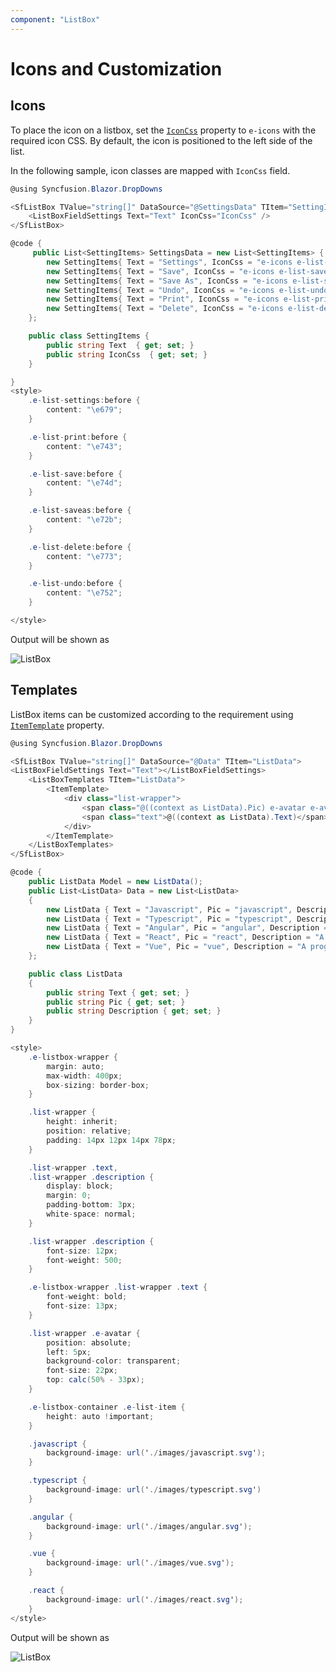 ```yaml
---
component: "ListBox"
---
```


# Icons and Customization

## Icons

To place the icon on a listbox, set the [`IconCss`](https://help.syncfusion.com/cr/blazor/Syncfusion.Blazor.DropDowns.ListBoxFieldSettings.html#Syncfusion_Blazor_DropDowns_ListBoxFieldSettings_IconCss) property to `e-icons` with the required icon CSS. By default, the icon is positioned to the left side of the list.

In the following sample, icon classes are mapped with `IconCss` field.

```csharp
@using Syncfusion.Blazor.DropDowns

<SfListBox TValue="string[]" DataSource="@SettingsData" TItem="SettingItems">
    <ListBoxFieldSettings Text="Text" IconCss="IconCss" />
</SfListBox>

@code {
     public List<SettingItems> SettingsData = new List<SettingItems> {
        new SettingItems{ Text = "Settings", IconCss = "e-icons e-list-settings" },
        new SettingItems{ Text = "Save", IconCss = "e-icons e-list-save" },
        new SettingItems{ Text = "Save As", IconCss = "e-icons e-list-saveas" },
        new SettingItems{ Text = "Undo", IconCss = "e-icons e-list-undo" },
        new SettingItems{ Text = "Print", IconCss = "e-icons e-list-print" },
        new SettingItems{ Text = "Delete", IconCss = "e-icons e-list-delete" }
    };

    public class SettingItems {
        public string Text  { get; set; }
        public string IconCss  { get; set; }
    }

}
<style>
    .e-list-settings:before {
        content: "\e679";
    }

    .e-list-print:before {
        content: "\e743";
    }

    .e-list-save:before {
        content: "\e74d";
    }

    .e-list-saveas:before {
        content: "\e72b";
    }

    .e-list-delete:before {
        content: "\e773";
    }

    .e-list-undo:before {
        content: "\e752";
    }

</style>
```

Output will be shown as

![ListBox](./images/icons.png)

## Templates

ListBox items can be customized according to the requirement using [`ItemTemplate`](https://help.syncfusion.com/cr/blazor/Syncfusion.Blazor.DropDowns.SfListBox-2.html) property.

```csharp
@using Syncfusion.Blazor.DropDowns

<SfListBox TValue="string[]" DataSource="@Data" TItem="ListData">
<ListBoxFieldSettings Text="Text"></ListBoxFieldSettings>
    <ListBoxTemplates TItem="ListData">
        <ItemTemplate>
            <div class="list-wrapper">
                <span class="@((context as ListData).Pic) e-avatar e-avatar-xlarge e-avatar-circle"></span>
                <span class="text">@((context as ListData).Text)</span><span class="description">@((context as ListData).Description)</span>
            </div>
        </ItemTemplate>
    </ListBoxTemplates>
</SfListBox>

@code {
    public ListData Model = new ListData();
    public List<ListData> Data = new List<ListData>
    {
        new ListData { Text = "Javascript", Pic = "javascript", Description = "It is a lightweight interpreted or JIT-compiled programming language." },
        new ListData { Text = "Typescript", Pic = "typescript", Description = "It is a typed superset of Javascript that compiles to plain JavaScript." },
        new ListData { Text = "Angular", Pic = "angular", Description = "It is a TypeScript-based open-source web application framework." },
        new ListData { Text = "React", Pic = "react", Description = "A JavaScript library for building user interfaces. It can also render on the server using Node." },
        new ListData { Text = "Vue", Pic = "vue", Description = "A progressive framework for building user interfaces. it is incrementally adoptable." }
    };

    public class ListData
    {
        public string Text { get; set; }
        public string Pic { get; set; }
        public string Description { get; set; }
    }
}

<style>
    .e-listbox-wrapper {
        margin: auto;
        max-width: 400px;
        box-sizing: border-box;
    }

    .list-wrapper {
        height: inherit;
        position: relative;
        padding: 14px 12px 14px 78px;
    }

    .list-wrapper .text,
    .list-wrapper .description {
        display: block;
        margin: 0;
        padding-bottom: 3px;
        white-space: normal;
    }

    .list-wrapper .description {
        font-size: 12px;
        font-weight: 500;
    }

    .e-listbox-wrapper .list-wrapper .text {
        font-weight: bold;
        font-size: 13px;
    }

    .list-wrapper .e-avatar {
        position: absolute;
        left: 5px;
        background-color: transparent;
        font-size: 22px;
        top: calc(50% - 33px);
    }

    .e-listbox-container .e-list-item {
        height: auto !important;
    }

    .javascript {
        background-image: url('./images/javascript.svg');
    }

    .typescript {
        background-image: url('./images/typescript.svg')
    }

    .angular {
        background-image: url('./images/angular.svg');
    }

    .vue {
        background-image: url('./images/vue.svg');
    }

    .react {
        background-image: url('./images/react.svg');
    }
</style>

```

Output will be shown as

![ListBox](./images/listbox-template.png)

